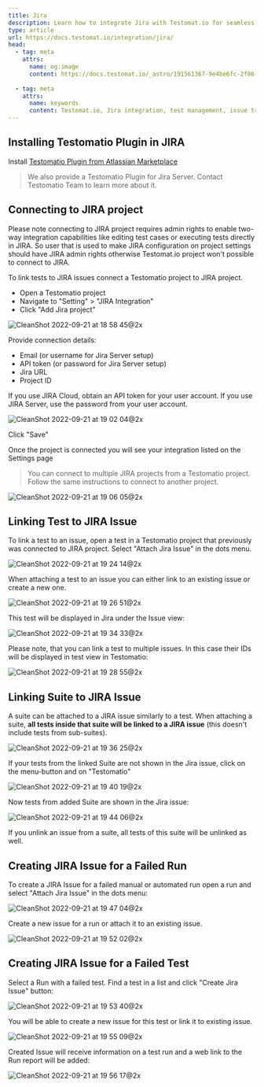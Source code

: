 ```yaml
---
title: Jira
description: Learn how to integrate Jira with Testomat.io for seamless test management. This guide covers installing the Jira plugin, connecting projects, linking tests and suites to Jira issues, and automating issue creation for failed tests and runs. Streamline your workflow by managing both testing and issue tracking from a single platform.
type: article
url: https://docs.testomat.io/integration/jira/
head:
  - tag: meta
    attrs:
      name: og:image
      content: https://docs.testomat.io/_astro/191561367-9e4be6fc-2f06-414d-a590-5ae85ee2d26b.DDEoSJfA_1OC1KS.webp
      
  - tag: meta
    attrs:
      name: keywords
      content: Testomat.io, Jira integration, test management, issue tracking, linking tests, Jira issues, plugin setup, automated issues, test defects, QA tools
---
```


## Installing Testomatio Plugin in JIRA

Install [Testomatio Plugin from Atlassian Marketplace](https://marketplace.atlassian.com/apps/1224120/testomatio?hosting=cloud&tab=overview)

> We also provide a Testomatio Plugin for Jira Server. Contact Testomatio Team to learn more about it.

## Connecting to JIRA project

<Aside>
Please note connecting to JIRA project requires admin rights to enable two-way integration capabilities like editing test cases or executing tests directly in JIRA. So user that is used to make JIRA configuration on project settings should have JIRA admin rights otherwise Testomat.io project won't possible to connect to JIRA.
</Aside>

To link tests to JIRA issues connect a Testomatio project to JIRA project.

* Open a Testomatio project
* Navigate to "Setting" > "JIRA Integration"
* Click "Add Jira project"

![CleanShot 2022-09-21 at 18 58 45@2x](./images/191553780-32626df6-72cf-459c-a3ef-9feb899c10a7.jpg)

Provide connection details:

* Email (or username for Jira Server setup)
* API token (or password for Jira Server setup)
* Jira URL
* Project ID

If you use JIRA Cloud, obtain an API token for your user account.
If you use JIRA Server, use the password from your user account.

![CleanShot 2022-09-21 at 19 02 04@2x](./images/191554363-292706f8-1ea4-47cb-8b4e-e88e6bbb0227.jpg)

Click "Save"

Once the project is connected you will see your integration listed on the Settings page

> You can connect to multiple JIRA projects from a Testomatio project. Follow the same instructions to connect to another project.

![CleanShot 2022-09-21 at 19 06 05@2x](./images/191555232-7c48a635-dbf5-49ff-8b7b-b87f323aec11.jpg)

## Linking Test to JIRA Issue

To link a test to an issue, open a test in a Testomatio project that previously was connected to JIRA project. Select "Attach Jira Issue" in the dots menu.

![CleanShot 2022-09-21 at 19 24 14@2x](./images/191559194-3e330a81-d98c-4f24-8978-e64632ae68ef.jpg)

When attaching a test to an issue you can either link to an existing issue or create a new one.

![CleanShot 2022-09-21 at 19 26 51@2x](./images/191559583-504e867b-185a-4672-94d9-53ae6813a514.jpg)

This test will be displayed in Jira under the Issue view:

![CleanShot 2022-09-21 at 19 34 33@2x](./images/191561367-9e4be6fc-2f06-414d-a590-5ae85ee2d26b.jpg)

Please note, that you can link a test to multiple issues. In this case their IDs will be displayed in test view in Testomatio:

![CleanShot 2022-09-21 at 19 28 55@2x](./images/191560321-46482505-4509-454a-a633-a7be87816520.jpg)

## Linking Suite to JIRA Issue

A suite can be attached to a JIRA issue similarly to a test. When attaching a suite, **all tests inside that suite will be linked to a JIRA issue** (this doesn't include tests from sub-suites). 

![CleanShot 2022-09-21 at 19 36 25@2x](./images/191562188-4192ca13-e0ca-429b-815b-b0ffd680ec57.jpg)

If your tests from the linked Suite are not shown in the Jira issue, click on the menu-button and on "Testomatio"

![CleanShot 2022-09-21 at 19 40 19@2x](./images/191562634-894acdb6-9316-4427-9185-e0bd34e3aa83.jpg)

Now tests from added Suite are shown in the Jira issue:

![CleanShot 2022-09-21 at 19 44 06@2x](./images/191563321-14208936-0c61-4886-882a-7b7db081e9fb.jpg)

If you unlink an issue from a suite, all tests of this suite will be unlinked as well.

## Creating JIRA Issue for a Failed Run

To create a JIRA Issue for a failed manual or automated run open a run and select "Attach Jira Issue" in the dots menu: 

![CleanShot 2022-09-21 at 19 47 04@2x](./images/191564154-6c2e4552-3631-4cbe-8590-6ac1185125e9.jpg)

Create a new issue for a run or attach it to an existing issue.

![CleanShot 2022-09-21 at 19 52 02@2x](./images/191564967-ca138d17-9ddd-4b82-bd37-7f9e6a9cc7d8.jpg)

## Creating JIRA Issue for a Failed Test

Select a Run with a failed test. Find a test in a list and click "Create Jira Issue" button:

![CleanShot 2022-09-21 at 19 53 40@2x](./images/191565430-fb506f7a-7f7f-4fa1-8e74-0ba787be5cc8.jpg)

You will be able to create a new issue for this test or link it to existing issue.

![CleanShot 2022-09-21 at 19 55 09@2x](./images/191565572-b502c38c-8c0e-498c-8bad-d6a1211834fd.jpg)

Created Issue will receive information on a test run and a web link to the Run report will be added:

![CleanShot 2022-09-21 at 19 56 17@2x](./images/191565828-ab6b827b-cfea-41bf-9b8b-31656ea84101.jpg)
